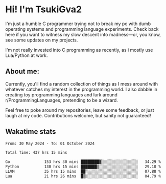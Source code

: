 # Hi! I'm TsukiGva2

I'm just a humble C programmer trying not to break my pc with dumb operating systems and programming language experiments. Check back here if you want to witness my slow descent into madness—or, you know, see some updates on my projects.

I'm not really invested into C programming as recently, as i mostly use Lua/Python at work.

## About me:

Currently, you'll find a random collection of things as I mess around with whatever catches my interest in the programming world. I also dabble in creating toy programming languages and lurk around r/ProgrammingLanguages, pretending to be a wizard.

Feel free to poke around my repositories, leave some feedback, or just laugh at my code. Contributions welcome, but sanity not guaranteed!

## Wakatime stats
<!--START_SECTION:waka-->

```txt
From: 30 May 2024 - To: 01 October 2024

Total Time: 437 hrs 15 mins

Go               153 hrs 30 mins ████████▓░░░░░░░░░░░░░░░░   34.29 %
Python           130 hrs 15 mins ███████▒░░░░░░░░░░░░░░░░░   29.10 %
LLVM             35 hrs 15 mins  ██░░░░░░░░░░░░░░░░░░░░░░░   07.88 %
Lua              21 hrs 26 mins  █▒░░░░░░░░░░░░░░░░░░░░░░░   04.79 %
```

<!--END_SECTION:waka-->
